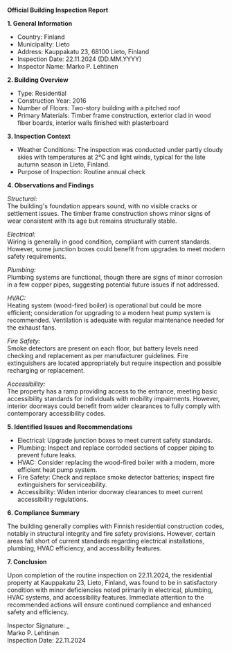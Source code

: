 **Official Building Inspection Report**

**1. General Information**

- Country: Finland
- Municipality: Lieto
- Address: Kauppakatu 23, 68100 Lieto, Finland
- Inspection Date: 22.11.2024 (DD.MM.YYYY)
- Inspector Name: Marko P. Lehtinen

**2. Building Overview**

- Type: Residential
- Construction Year: 2016
- Number of Floors: Two-story building with a pitched roof
- Primary Materials: Timber frame construction, exterior clad in wood fiber boards, interior walls finished with plasterboard

**3. Inspection Context**

- Weather Conditions: The inspection was conducted under partly cloudy skies with temperatures at 2°C and light winds, typical for the late autumn season in Lieto, Finland.
- Purpose of Inspection: Routine annual check

**4. Observations and Findings**

*Structural:*  
The building's foundation appears sound, with no visible cracks or settlement issues. The timber frame construction shows minor signs of wear consistent with its age but remains structurally stable.

*Electrical:*  
Wiring is generally in good condition, compliant with current standards. However, some junction boxes could benefit from upgrades to meet modern safety requirements.

*Plumbing:*  
Plumbing systems are functional, though there are signs of minor corrosion in a few copper pipes, suggesting potential future issues if not addressed.

*HVAC:*  
Heating system (wood-fired boiler) is operational but could be more efficient; consideration for upgrading to a modern heat pump system is recommended. Ventilation is adequate with regular maintenance needed for the exhaust fans.

*Fire Safety:*  
Smoke detectors are present on each floor, but battery levels need checking and replacement as per manufacturer guidelines. Fire extinguishers are located appropriately but require inspection and possible recharging or replacement.

*Accessibility:*  
The property has a ramp providing access to the entrance, meeting basic accessibility standards for individuals with mobility impairments. However, interior doorways could benefit from wider clearances to fully comply with contemporary accessibility codes.

**5. Identified Issues and Recommendations**

- Electrical: Upgrade junction boxes to meet current safety standards.
- Plumbing: Inspect and replace corroded sections of copper piping to prevent future leaks.
- HVAC: Consider replacing the wood-fired boiler with a modern, more efficient heat pump system.
- Fire Safety: Check and replace smoke detector batteries; inspect fire extinguishers for serviceability.
- Accessibility: Widen interior doorway clearances to meet current accessibility regulations.

**6. Compliance Summary**

The building generally complies with Finnish residential construction codes, notably in structural integrity and fire safety provisions. However, certain areas fall short of current standards regarding electrical installations, plumbing, HVAC efficiency, and accessibility features.

**7. Conclusion**

Upon completion of the routine inspection on 22.11.2024, the residential property at Kauppakatu 23, Lieto, Finland, was found to be in satisfactory condition with minor deficiencies noted primarily in electrical, plumbing, HVAC systems, and accessibility features. Immediate attention to the recommended actions will ensure continued compliance and enhanced safety and efficiency.

Inspector Signature: _  
Marko P. Lehtinen  
Inspection Date: 22.11.2024